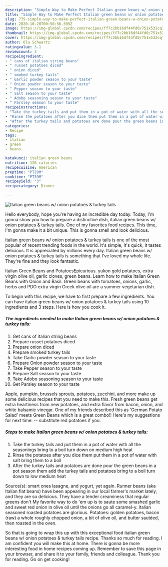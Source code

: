 ```yaml
---
description: "Simple Way to Make Perfect Italian green beans w/ onion potatoes &amp;amp; turkey tails"
title: "Simple Way to Make Perfect Italian green beans w/ onion potatoes &amp;amp; turkey tails"
slug: 775-simple-way-to-make-perfect-italian-green-beans-w-onion-potatoes-and-amp-turkey-tails
date: 2020-10-20T00:58:56.595Z
image: https://img-global.cpcdn.com/recipes/ff7c2bb16df44fd0/751x532cq70/italian-green-beans-w-onion-potatoes-turkey-tails-recipe-main-photo.jpg
thumbnail: https://img-global.cpcdn.com/recipes/ff7c2bb16df44fd0/751x532cq70/italian-green-beans-w-onion-potatoes-turkey-tails-recipe-main-photo.jpg
cover: https://img-global.cpcdn.com/recipes/ff7c2bb16df44fd0/751x532cq70/italian-green-beans-w-onion-potatoes-turkey-tails-recipe-main-photo.jpg
author: Ola Schwartz
ratingvalue: 3.1
reviewcount: 3
recipeingredient:
- " cans of italian string beans"
- " russet potatoes diced"
- " onion diced"
- " smoked turkey tails"
- " Garlic powder season to your taste"
- " Onion powder season to your taste"
- " Pepper season to your taste"
- " Salt season to your taste"
- " Adobo seasoning season to your taste"
- " Parsley season to your taste"
recipeinstructions:
- "Take the turkey tails and put them in a pot of water with all the seasonings bring to a boil turn down on medium high heat"
- "Rinse the potatoes after you dice them put them in a pot of water with salt bring them to a boil"
- "After the turkey tails and potatoes are done pour the green beans in a pot season them add the turkey tails and potatoes bring to a boil turn down to low medium heat"
categories:
- Recipe
tags:
- italian
- green
- beans

katakunci: italian green beans 
nutrition: 126 calories
recipecuisine: American
preptime: "PT29M"
cooktime: "PT39M"
recipeyield: "3"
recipecategory: Dinner

---
```



![Italian green beans w/ onion potatoes &amp; turkey tails](https://img-global.cpcdn.com/recipes/ff7c2bb16df44fd0/751x532cq70/italian-green-beans-w-onion-potatoes-turkey-tails-recipe-main-photo.jpg)

Hello everybody, hope you're having an incredible day today. Today, I'm gonna show you how to prepare a distinctive dish, italian green beans w/ onion potatoes &amp; turkey tails. One of my favorites food recipes. This time, I'm gonna make it a bit unique. This is gonna smell and look delicious.

Italian green beans w/ onion potatoes &amp; turkey tails is one of the most popular of recent trending foods in the world. It's simple, it's quick, it tastes delicious. It is appreciated by millions every day. Italian green beans w/ onion potatoes &amp; turkey tails is something that I've loved my whole life. They're fine and they look fantastic.

Italian Green Beans and PotatoesEpicurious. yukon gold potatoes, extra virgin olive oil, garlic cloves, green beans. Learn how to make Italian Green Beans with Onion and Basil. Green beans with tomatoes, onions, garlic, herbs and PDO extra virgin Greek olive oil are a summer vegetarian dish.


To begin with this recipe, we have to first prepare a few ingredients. You can have italian green beans w/ onion potatoes &amp; turkey tails using 10 ingredients and 3 steps. Here is how you cook it.

<!--inarticleads1-->

##### The ingredients needed to make Italian green beans w/ onion potatoes &amp; turkey tails:

1. Get  cans of italian string beans
1. Prepare  russet potatoes diced
1. Prepare  onion diced
1. Prepare  smoked turkey tails
1. Take  Garlic powder season to your taste
1. Prepare  Onion powder season to your taste
1. Take  Pepper season to your taste
1. Prepare  Salt season to your taste
1. Take  Adobo seasoning season to your taste
1. Get  Parsley season to your taste


Apple, pumpkin, brussels sprouts, potatoes, zucchini, and more make up some delicious recipes that you need to make this. Fresh green beans get extra heartiness from new potatoes, and extra flavor from bacon, onion, and white balsamic vinegar. One of my friends described this as &#39;German Potato Salad&#39; meets Green Beans which is a great combo!! Here&#39;s my suggestions for next time: -- substitute red potatoes if you. 

<!--inarticleads2-->

##### Steps to make Italian green beans w/ onion potatoes &amp; turkey tails:

1. Take the turkey tails and put them in a pot of water with all the seasonings bring to a boil turn down on medium high heat
1. Rinse the potatoes after you dice them put them in a pot of water with salt bring them to a boil
1. After the turkey tails and potatoes are done pour the green beans in a pot season them add the turkey tails and potatoes bring to a boil turn down to low medium heat


Source(s): smart ones lasagne, and yogurt, yet again. Runner beans (aka Italian flat beans) have been appearing in our local farmer&#39;s market lately, and they are so delicious. They have a tender creaminess that regular greens don&#39;t My favorite way to do &#39;em up is to saute some smashed garlic and sweet red onion in olive oil until the onions go all caramel-y. Italian seasoned roasted potatoes are glorious. Potatoes: golden potatoes, bacon (raw) a whole roughly chopped onion, a bit of olive oil, and butter sautéed, then roasted in the oven. 

So that is going to wrap this up with this exceptional food italian green beans w/ onion potatoes &amp; turkey tails recipe. Thanks so much for reading. I am confident you will make this at home. There is gonna be more interesting food in home recipes coming up. Remember to save this page in your browser, and share it to your family, friends and colleague. Thank you for reading. Go on get cooking!
